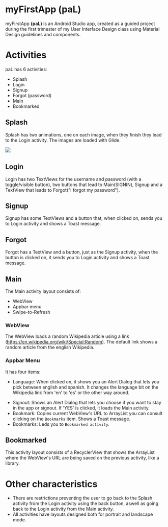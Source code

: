# myFirstApp **(paL)**
myFirstApp **(paL)** is an Android Studio app, created as a guided project during the first trimester of my User Interface Design class using Material Design guidelines and components.

# Activities
paL has 6 activities: 
- Splash
- Login
- Signup
- Forgot (password)
- Main
- Bookmarked

## Splash
Splash has two animations, one on each image, when they finish they lead to the Login activity. The images are loaded with Glide.

![](Splash.gif)
&nbsp;
## Login
Login has two TextViews for the username and password (with a toggle/visible button), two buttons that lead to Main(SIGNIN), Signup and a TextView that leads to Forgot("I forgot my password").
<!--LOGINPIC-->
## Signup
Signup has some TextViews and a button that, when clicked on, sends you to Login activity and shows a Toast message.
<!--SIGNUP-->
## Forgot
Forgot has a TextView and a button, just as the Signup activity, when the button is clicked on, it sends you to Login activity and shows a Toast message.
## Main
The Main activity layout consists of:
- WebView
- Appbar menu 
- Swipe-to-Refresh
<!--MAIN-->
### WebView
The WebView loads a random Wikipedia article using a link (https://en.wikipedia.org/wiki/Special:Random). The default link shows a random article from the english Wikipedia.
<!--Webview-->
### Appbar Menu
It has four items:
- Language: When clicked on, it shows you an Alert Dialog that lets you pick between english and spanish. It changes the language bit on the Wikipedia link from 'en' to 'es' or the other way around.
<!--Lang-->
- Signout: Shows an Alert Dialog that lets you choose if you want to stay in the app or signout. If 'YES' is clicked, it loads the Main activity.
- Bookmark: Copies current WebView's URL to ArrayList you can consult clicking on the `Bookmarks` item. Shows a Toast message.
- Bookmarks: Leds you to `Bookmarked activity`.
<!--Bookmark-->
## Bookmarked
This activity layout consists of a RecyclerView that shows the ArrayList where the WebView's URL are being saved on the previous activity, like a library.

# Other characteristics
- There are restrictions preventing the user to go back to the Splash activity from the Login activity using the back button, aswell as going back to the Login activity from the Main activity.
- All activities have layouts designed both for portrait and landscape mode.



